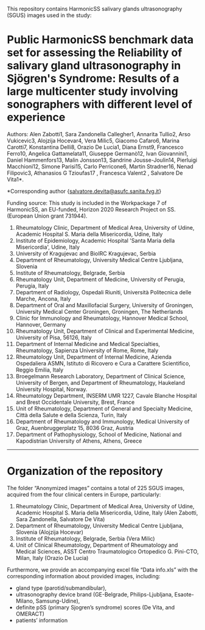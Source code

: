 This repository contains HarmonicSS salivary glands ultrasonography (SGUS) images used in the study: 

# Public HarmonicSS benchmark data set for assessing the Reliability of salivary gland ultrasonography in Sjögren's Syndrome:  Results of a large multicenter study involving sonographers with different level of experience  

Authors: Alen Zabotti1, Sara Zandonella Callegher1, Annarita Tullio2, Arso Vukicevic3, Alojzija Hocevar4, Vera Milic5, Giacomo Cafaro6, Marina Carotti7, Konstantina Delli8, Orazio De Lucia1, Diana Ernst9, Francesco Ferro10, Angelica Gattamelata11, Giuseppe Germanò12, Ivan Giovannini1, Daniel Hammenfors13, Malin Jonsson13, Sandrine Jousse-Joulin14, Pierluigi Macchioni12, Simone Parisi15, Carlo Perricone6, Martin Stradner16, Nenad Filipovic3, Athanasios G Tzioufas17  , Francesca Valent2 , Salvatore De Vita1*.   

*Corresponding author {salvatore.devita@asufc.sanita.fvg.it} 

Funding source: This study is included in the Workpackage 7 of  HarmonicSS,  an  EU-funded, Horizon 2020 Research Project on SS. (European Union grant 731944). 

1. Rheumatology Clinic, Department of Medical Area, University of Udine, Academic Hospital S. Maria della Misericordia, Udine, Italy
2. Institute of Epidemiology, Academic Hospital 'Santa Maria della Misericordia', Udine, Italy
3. University of Kragujevac and BioIRC Kragujevac, Serbia 
4. Department of Rheumatology, University Medical Centre Ljubljana, Slovenia
5. Institute of Rheumatology, Belgrade, Serbia
6. Rheumatology Unit, Department of Medicine, University of Perugia, Perugia, Italy
7. Department of Radiology, Ospedali Riuniti, Università Politecnica delle Marche, Ancona, Italy
8. Department of Oral and Maxillofacial Surgery, University of Groningen, University Medical Center Groningen, Groningen, The Netherlands
9. Clinic for Immunology and Rheumatology, Hannover Medical School, Hannover, Germany
10. Rheumatology Unit, Department of Clinical and Experimental Medicine, University of Pisa, 56126, Italy
11. Department of Internal Medicine and Medical Specialties, Rheumatology, Sapienza University of Rome, Rome, Italy
12. Rheumatology Unit, Department of Internal Medicine, Azienda Ospedaliera ASMN, Istituto di Ricovero e Cura a Carattere Scientifico, Reggio Emilia, Italy
13. Broegelmann Research Laboratory, Department of Clinical Science, University of Bergen, and Department of Rheumatology, Haukeland University Hospital, Norway.
14. Rheumatology Department, INSERM UMR 1227, Cavale Blanche Hospital and Brest Occidentale University, Brest, France
15. Unit of Rheumatology, Department of General and Specialty Medicine, Città della Salute e della Scienza, Turin, Italy
16. Department of Rheumatology and Immunology, Medical University of Graz, Auenbruggerplatz 15, 8036 Graz, Austria
17. Department of Pathophysiology, School of Medicine, National and Kapodistrian University of Athens, Athens, Greece

----------------------------------------------------------------------------------------------

# Organization of the repository

The folder “Anonymized images” contains a total of 225 SGUS images, acquired from the four clinical centers in Europe, particularly:
1. Rheumatology Clinic, Department of Medical Area, University of Udine, Academic Hospital S. Maria della Misericordia, Udine, Italy (Alen Zabotti, Sara Zandonella, Salvatore De Vita)
2. Department of Rheumatology, University Medical Centre Ljubljana, Slovenia (Alojzija Hocevar)
3. Institute of Rheumatology, Belgrade, Serbia (Vera Milic)
4. Unit of Clinical Rheumatology, Department of Rheumatology and Medical Sciences, ASST Centro Traumatologico Ortopedico G. Pini-CTO, Milan, Italy (Orazio De Lucia)

Furthermore, we provide an accompanying excel file “Data info.xls” with the corresponding information about provided images, including:
- gland type (parotid/submandibular), 
- ultrasonography device brand (GE-Belgrade, Philips-Ljubljana, Esaote-Milano, Samsung-Udine), 
- definite pSS (primary Sjogren’s syndrome) scores (De Vita, and OMERACT)
- patients’ information


